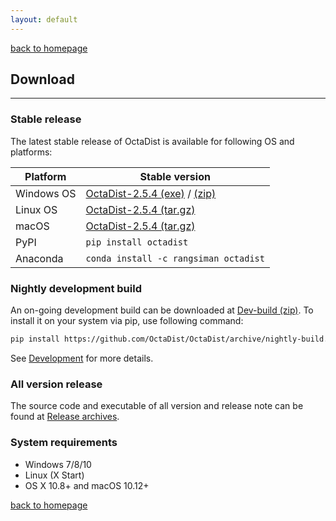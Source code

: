 ```yaml
---
layout: default
---
```

[back to homepage](./)

## Download
***

### Stable release

The latest stable release of OctaDist is available for following OS and platforms: 

|   Platform   | Stable version |
|--------------|----------------|
|  Windows OS  | [OctaDist-2.5.4 (exe)][WinOS_exe] / [(zip)][WinOS_zip] |
|  Linux OS    | [OctaDist-2.5.4 (tar.gz)][LinOS_tar]  |
|  macOS       | [OctaDist-2.5.4 (tar.gz)][macOS_tar]  |
|  PyPI        | `pip install octadist`                |
|  Anaconda    | `conda install -c rangsiman octadist` |

[WinOS_exe]: https://github.com/OctaDist/OctaDist/releases/download/v.2.5.4/OctaDist-2.5.4-Win-x86-64.exe
[WinOS_zip]: https://github.com/OctaDist/OctaDist/releases/download/v.2.5.4/OctaDist-2.5.4-Win-x86-64.zip
[LinOS_tar]: https://github.com/OctaDist/OctaDist/releases/download/v.2.5.4/OctaDist-2.5.4-Linux-x86-64.tar.gz
[macOS_tar]: https://github.com/OctaDist/OctaDist/releases/download/v.2.5.4/OctaDist-2.5.4-macOS-x86-64.tar.gz

### Nightly development build

An on-going development build can be downloaded at [Dev-build (zip)][Dev-link].
To install it on your system via pip, use following command:

[Dev-link]: https://github.com/OctaDist/OctaDist/archive/nightly-build.zip

```sh
pip install https://github.com/OctaDist/OctaDist/archive/nightly-build.zip
```

See [Development](./development.md) for more details.

### All version release

The source code and executable of all version and release note can be found at 
[Release archives](release-archives.md).


### System requirements

- Windows 7/8/10
- Linux (X Start)
- OS X 10.8+ and macOS 10.12+

[back to homepage](./)
